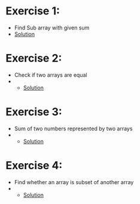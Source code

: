 # Exercise 1:
 * Find Sub array with given sum
 * [Solution](https://github.com/Subathra19/Data-Structures-and-Algorithms/blob/main/Exercises/Array/Exercise1.c)
# Exercise 2:
 * Check  if two arrays are equal
 * * [Solution](https://github.com/Subathra19/Data-Structures-and-Algorithms/blob/main/Exercises/Array/Exercise2.c)
# Exercise 3:
 * Sum of two numbers represented by two arrays
 * * [Solution](https://github.com/Subathra19/Data-Structures-and-Algorithms/blob/main/Exercises/Array/Exercise3.c)
# Exercise 4:
 * Find whether an array is subset of another array 
 * * [Solution](https://github.com/Subathra19/Data-Structures-and-Algorithms/blob/main/Exercises/Array/Exercise4.c)
